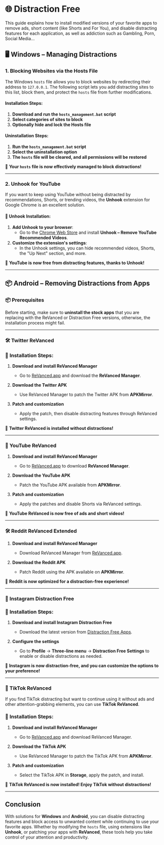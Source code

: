 
# 🌐 Distraction Free

This guide explains how to install modified versions of your favorite apps to remove ads, short content (like Shorts and For You), and disable distracting features for each application, as well as addiction such as Gambling, Porn, Social Media...

## 🖥️ Windows – Managing Distractions

### 1. **Blocking Websites via the Hosts File**

The Windows `hosts` file allows you to block websites by redirecting their address to `127.0.0.1`. The following script lets you add distracting sites to this list, block them, and protect the `hosts` file from further modifications.

#### **Installation Steps:**

1. **Download and run the `hosts_management.bat` script**
2. **Select categories of sites to block**
3. **Optionally hide and lock the Hosts file**

#### **Uninstallation Steps:**

1. **Run the `hosts_management.bat` script**
2. **Select the uninstallation option**
3. **The `hosts` file will be cleared, and all permissions will be restored**

🎉 **Your `hosts` file is now effectively managed to block distractions!**

---

### 2. **Unhook for YouTube**

If you want to keep using YouTube without being distracted by recommendations, Shorts, or trending videos, the **Unhook** extension for Google Chrome is an excellent solution.

#### 🔗 **Unhook Installation:**
1. **Add Unhook to your browser**:
   - Go to the [Chrome Web Store](https://chromewebstore.google.com/detail/unhook-remove-youtube-rec/khncfooichmfjbepaaaebmommgaepoid) and install **Unhook – Remove YouTube Recommended Videos**.
2. **Customize the extension's settings**:
   - In the Unhook settings, you can hide recommended videos, Shorts, the "Up Next" section, and more.

🎉 **YouTube is now free from distracting features, thanks to Unhook!**

---

## 📦 Android – Removing Distractions from Apps

### 📦 Prerequisites

Before starting, make sure to **uninstall the stock apps** that you are replacing with the ReVanced or Distraction Free versions, otherwise, the installation process might fail.

---

### 🛠️ Twitter ReVanced

### 🔗 **Installation Steps:**

1. **Download and install ReVanced Manager**
   - Go to [ReVanced.app](https://revanced.app) and download the **ReVanced Manager**.

2. **Download the Twitter APK**
   - Use ReVanced Manager to patch the Twitter APK from **APKMirror**.

3. **Patch and customization**
   - Apply the patch, then disable distracting features through ReVanced settings.

🎉 **Twitter ReVanced is installed without distractions!**

---

### 🎥 YouTube ReVanced

1. **Download and install ReVanced Manager**
   - Go to [ReVanced.app](https://revanced.app) to download **ReVanced Manager**.

2. **Download the YouTube APK**
   - Patch the YouTube APK available from **APKMirror**.

3. **Patch and customization**
   - Apply the patches and disable Shorts via ReVanced settings.

🎉 **YouTube ReVanced is now free of ads and short videos!**

---

### 🛠️ Reddit ReVanced Extended

1. **Download and install ReVanced Manager**
   - Download ReVanced Manager from [ReVanced.app](https://revanced.app).

2. **Download the Reddit APK**
   - Patch Reddit using the APK available on **APKMirror**.

🎉 **Reddit is now optimized for a distraction-free experience!**

---

### 📸 Instagram Distraction Free

### 🔗 **Installation Steps:**

1. **Download and install Instagram Distraction Free**
   - Download the latest version from [Distraction Free Apps](https://www.distractionfreeapps.com/download.html).

2. **Configure the settings**
   - Go to **Profile** -> **Three-line menu** -> **Distraction Free Settings** to enable or disable distractions as needed.

🎉 **Instagram is now distraction-free, and you can customize the options to your preference!**

---

### 🎵 TikTok ReVanced

If you find TikTok distracting but want to continue using it without ads and other attention-grabbing elements, you can use **TikTok ReVanced**.

### 🔗 **Installation Steps:**

1. **Download and install ReVanced Manager**
   - Go to [ReVanced.app](https://revanced.app) and download ReVanced Manager.

2. **Download the TikTok APK**
   - Use ReVanced Manager to patch the TikTok APK from **APKMirror**.

3. **Patch and customization**
   - Select the TikTok APK in **Storage**, apply the patch, and install.

🎉 **TikTok ReVanced is now installed! Enjoy TikTok without distractions!**

---

## Conclusion

With solutions for **Windows** and **Android**, you can disable distracting features and block access to unwanted content while continuing to use your favorite apps. Whether by modifying the `hosts` file, using extensions like **Unhook**, or patching your apps with **ReVanced**, these tools help you take control of your attention and productivity.